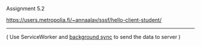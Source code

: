 Assignment 5.2

https://users.metropolia.fi/~annaalav/sssf/hello-client-student/

---

( Use ServiceWorker and [background sync](https://developers.google.com/web/updates/2015/12/background-sync) to send the data to server )
